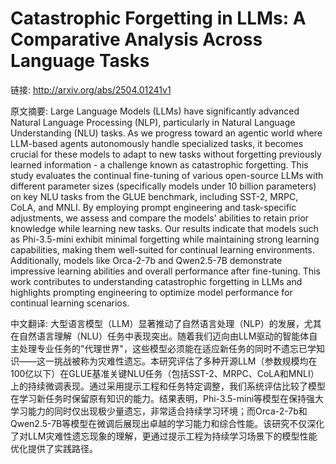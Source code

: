 # Catastrophic Forgetting in LLMs: A Comparative Analysis Across Language Tasks

链接: http://arxiv.org/abs/2504.01241v1

原文摘要:
Large Language Models (LLMs) have significantly advanced Natural Language
Processing (NLP), particularly in Natural Language Understanding (NLU) tasks.
As we progress toward an agentic world where LLM-based agents autonomously
handle specialized tasks, it becomes crucial for these models to adapt to new
tasks without forgetting previously learned information - a challenge known as
catastrophic forgetting. This study evaluates the continual fine-tuning of
various open-source LLMs with different parameter sizes (specifically models
under 10 billion parameters) on key NLU tasks from the GLUE benchmark,
including SST-2, MRPC, CoLA, and MNLI. By employing prompt engineering and
task-specific adjustments, we assess and compare the models' abilities to
retain prior knowledge while learning new tasks. Our results indicate that
models such as Phi-3.5-mini exhibit minimal forgetting while maintaining strong
learning capabilities, making them well-suited for continual learning
environments. Additionally, models like Orca-2-7b and Qwen2.5-7B demonstrate
impressive learning abilities and overall performance after fine-tuning. This
work contributes to understanding catastrophic forgetting in LLMs and
highlights prompting engineering to optimize model performance for continual
learning scenarios.

中文翻译:
大型语言模型（LLM）显著推动了自然语言处理（NLP）的发展，尤其在自然语言理解（NLU）任务中表现突出。随着我们迈向由LLM驱动的智能体自主处理专业任务的"代理世界"，这些模型必须能在适应新任务的同时不遗忘已学知识——这一挑战被称为灾难性遗忘。本研究评估了多种开源LLM（参数规模均在100亿以下）在GLUE基准关键NLU任务（包括SST-2、MRPC、CoLA和MNLI）上的持续微调表现。通过采用提示工程和任务特定调整，我们系统评估比较了模型在学习新任务时保留原有知识的能力。结果表明，Phi-3.5-mini等模型在保持强大学习能力的同时仅出现极少量遗忘，非常适合持续学习环境；而Orca-2-7b和Qwen2.5-7B等模型在微调后展现出卓越的学习能力和综合性能。该研究不仅深化了对LLM灾难性遗忘现象的理解，更通过提示工程为持续学习场景下的模型性能优化提供了实践路径。
